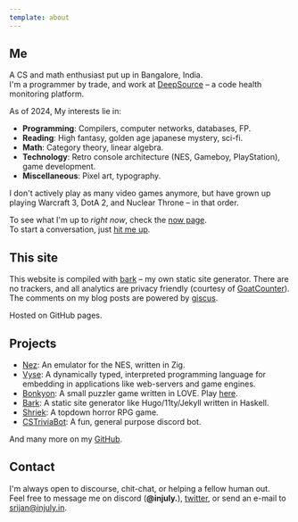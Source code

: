 ```yaml
---
template: about
---
```


## Me 

A CS and math enthusiast put up in Bangalore, India. <br>
I'm a programmer by trade, and work at [DeepSource](https://deepsource.com) – a code health monitoring platform.

As of 2024, My interests lie in:

- **Programming**: Compilers, computer networks, databases, FP.
- **Reading**: High fantasy, golden age japanese mystery, sci-fi.
- **Math**: Category theory, linear algebra.
- **Technology**: Retro console architecture (NES, Gameboy, PlayStation), game development.
- **Miscellaneous**: Pixel art, typography.

I don't actively play as many video games anymore,
but have grown up playing Warcraft 3, DotA 2, and Nuclear Throne – in that order.

To see what I'm up to *right now*, check the [now page](/now). <br>
To start a conversation, just [hit me up](#contact).

## This site

This website is compiled with <a href="https://github.com/srijan-paul/bark" target="_blank">bark</a> – my own static site generator.
There are no trackers, and all analytics are privacy friendly (courtesy of [GoatCounter](https://www.goatcounter.com)).
The comments on my blog posts are powered by [giscus](https://giscus.app).

Hosted on GitHub pages.

## Projects

- <a href="https://github.com/srijan-paul/nez" target="_blank">Nez</a>: An emulator for the NES, written in Zig.
- <a href="https://github.com/srijan-paul/snap" target="_blank">Vyse</a>: A dynamically typed, interpreted programming language for embedding in applications like web-servers and game engines.
- <a href="https://github.com/srijan-paul/bonkyon" target="_blank">Bonkyon</a>: A small puzzler game written in LOVE. Play <a href="https://injuly.itch.io/bonkyon" target="_blank">here</a>.
- <a href="https://github.com/srijan-paul/bark" target="_blank">Bark</a>: A static site generator like Hugo/11ty/Jekyll written in Haskell.
- <a href="https://github.com/srijan-paul/horror-game" target="_blank">Shriek</a>: A topdown horror RPG game.
- <a href="https://github.com/srijan-paul/CSTriviaBot" target="_blank">CSTriviaBot</a>: A fun, general purpose discord bot.

And many more on my [GitHub](https://github.com/srijan-paul).

## Contact

I'm always open to discourse, chit-chat, or helping a fellow human out. <br>
Feel free to message me on discord (**@injuly.**), [twitter](https://twitter.com/ptrCast), or send an e-mail to [srijan@injuly.in](mailto:srijan@injuly.in).

